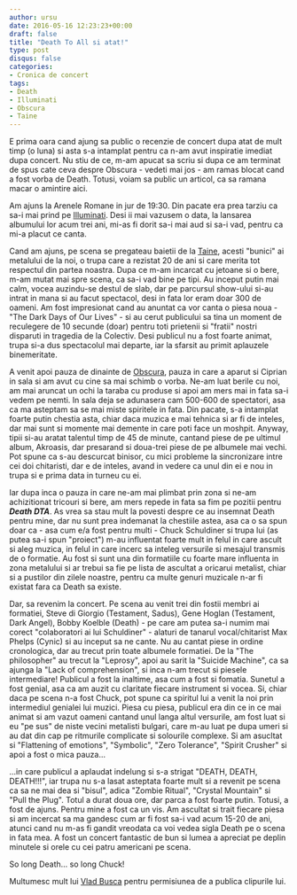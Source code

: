 ```yaml
---
author: ursu
date: 2016-05-16 12:23:23+00:00
draft: false
title: "Death To All si atat!"
type: post
disqus: false
categories:
- Cronica de concert
tags:
- Death
- Illuminati
- Obscura
- Taine
---
```

E prima oara cand ajung sa public o recenzie de concert dupa atat de mult timp (o luna) si asta s-a intamplat pentru ca n-am avut inspiratie imediat dupa concert. Nu stiu de ce, m-am apucat sa scriu si dupa ce am terminat de spus cate ceva despre Obscura - vedeti mai jos - am ramas blocat cand a fost vorba de Death. Totusi, voiam sa public un articol, ca sa ramana macar o amintire aici. 

Am ajuns la Arenele Romane in jur de 19:30. Din pacate era prea tarziu ca sa-i mai prind pe [Illuminati](https://www.facebook.com/1llum1n4t1). Desi ii mai vazusem o data, la lansarea albumului lor acum trei ani, mi-as fi dorit sa-i mai aud si sa-i vad, pentru ca mi-a placut ce canta.

Cand am ajuns, pe scena se pregateau baietii de la [Taine](https://www.facebook.com/taineband), acesti "bunici" ai metalului de la noi, o trupa care a rezistat 20 de ani si care merita tot respectul din partea noastra. Dupa ce m-am incarcat cu jetoane si o bere, m-am mutat mai spre scena, ca sa-i vad bine pe tipi. Au inceput putin mai calm, vocea auzindu-se destul de slab, dar pe parcursul show-ului si-au intrat in mana si au facut spectacol, desi in fata lor eram doar 300 de oameni. Am fost impresionat cand au anuntat ca vor canta o piesa noua - "The Dark Days of Our Lives" - si au cerut publicului sa tina un moment de reculegere de 10 secunde (doar) pentru toti prietenii si "fratii" nostri disparuti in tragedia de la Colectiv. Desi publicul nu a fost foarte animat, trupa si-a dus spectacolul mai departe, iar la sfarsit au primit aplauzele binemeritate.

A venit apoi pauza de dinainte de [Obscura](https://www.facebook.com/RealmOfObscura), pauza in care a aparut si Ciprian in sala si am avut cu cine sa mai schimb o vorba. Ne-am luat berile cu noi, am mai aruncat un ochi la taraba cu produse si apoi am mers mai in fata sa-i vedem pe nemti. In sala deja se adunasera cam 500-600 de spectatori, asa ca ma asteptam sa se mai miste spiritele in fata. Din pacate, s-a intamplat foarte putin chestia asta, chiar daca muzica e mai tehnica si ar fi de inteles, dar mai sunt si momente mai demente in care poti face un moshpit. Anyway, tipii si-au aratat talentul timp de 45 de minute, cantand piese de pe ultimul album, Akroasis, dar presarand si doua-trei piese de pe albumele mai vechi. Pot spune ca s-au descurcat binisor, cu mici probleme la sincronizare intre cei doi chitaristi, dar e de inteles, avand in vedere ca unul din ei e nou in trupa si e prima data in turneu cu ei.

Iar dupa inca o pauza in care ne-am mai plimbat prin zona si ne-am achizitionat tricouri si bere, am mers repede in fata sa fim pe pozitii pentru **_Death DTA_**. As vrea sa stau mult la povesti despre ce au insemnat Death pentru mine, dar nu sunt prea indemanat la chestiile astea, asa ca o sa spun doar ca - asa cum e/a fost pentru multi - Chuck Schuldiner si trupa lui (as putea sa-i spun "proiect") m-au influentat foarte mult in felul in care ascult si aleg muzica, in felul in care incerc sa inteleg versurile si mesajul transmis de o formatie. Au fost si sunt una din formatiile cu foarte mare influenta in zona metalului si ar trebui sa fie pe lista de ascultat a oricarui metalist, chiar si a pustilor din zilele noastre, pentru ca multe genuri muzicale n-ar fi existat fara ca Death sa existe.

Dar, sa revenim la concert. Pe scena au venit trei din fostii membri ai formatiei, Steve di Giorgio (Testament, Sadus), Gene Hoglan (Testament, Dark Angel), Bobby Koelble (Death) - pe care am putea sa-i numim mai corect "colaboratori ai lui Schuldiner" - alaturi de tanarul vocal/chitarist Max Phelps (Cynic) si au inceput sa ne cante. Nu au cantat piese in ordine cronologica, dar au trecut prin toate albumele formatiei. De la "The philosopher" au trecut la "Leprosy", apoi au sarit la "Suicide Machine", ca sa ajunga la "Lack of comprehension", si inca n-am trecut si piesele intermediare! Publicul a fost la inaltime, asa cum a fost si fomatia. Sunetul a fost genial, asa ca am auzit cu claritate fiecare instrument si vocea. Si, chiar daca pe scena n-a fost Chuck, pot spune ca spiritul lui a venit la noi prin intermediul genialei lui muzici. Piesa cu piesa, publicul era din ce in ce mai animat si am vazut oameni cantand unul langa altul versurile, am fost luat si eu "pe sus" de niste vecini metalisti bulgari, care m-au luat pe dupa umeri si au dat din cap pe ritmurile complicate si solourile complexe. Si am asucltat si "Flattening of emotions", "Symbolic", "Zero Tolerance", "Spirit Crusher" si apoi a fost o mica pauza...

...in care publicul a aplaudat indelung si s-a strigat "DEATH, DEATH, DEATH!!!", iar trupa nu s-a lasat asteptata foarte mult si a revenit pe scena ca sa ne mai dea si "bisul", adica "Zombie Ritual", "Crystal Mountain" si "Pull the Plug". Totul a durat doua ore, dar parca a fost foarte putin. Totusi, a fost de ajuns. Pentru mine a fost ca un vis. Am ascultat si trait fiecare piesa si am incercat sa ma gandesc cum ar fi fost sa-i vad acum 15-20 de ani, atunci cand nu m-as fi gandit vreodata ca voi vedea sigla Death pe o scena in fata mea. A fost un concert fantastic de bun si lumea a apreciat pe deplin minutele si orele cu cei patru americani pe scena.

So long Death... so long Chuck!

Multumesc mult lui [Vlad Busca](http://www.arhivamea.ro) pentru permisiunea de a publica clipurile lui.
